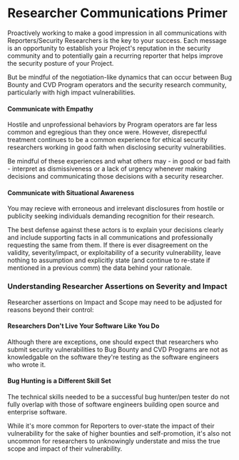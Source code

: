# Researcher Communications Primer

Proactively working to make a good impression in all communications with Reporters/Security Researchers is the key to your success. Each message is an opportunity to establish your Project's reputation in the security community and to potentially gain a recurring reporter that helps improve the security posture of your Project.

But be mindful of the negotiation-like dynamics that can occur between Bug Bounty and CVD Program operators and the security research community, particularly with high impact vulnerabilities.

#### Communicate with Empathy

Hostile and unprofessional behaviors by Program operators are far less common and egregious than they once were. However, disrepectful treatment continues to be a common experience for ethical security researchers working in good faith when disclosing security vulnerabilities.

Be mindful of these experiences and what others may - in good or bad faith - interpret as dismissiveness or a lack of urgency whenever making decisions and communicating those decisions with a security researcher.

#### Communicate with Situational Awareness

You may recieve with erroneous and irrelevant disclosures from hostile or publicity seeking individuals demanding recognition for their research.

The best defense against these actors is to explain your decisions clearly and include supporting facts in all communications and professionally requesting the same from them. If there is ever disagreement on the validity, severity/impact, or exploitability of a security vulnerability, leave nothing to assumption and explicitly state (and continue to re-state if mentioned in a previous comm) the data behind your rationale.

### Understanding Researcher Assertions on Severity and Impact

Researcher assertions on Impact and Scope may need to be adjusted for reasons beyond their control:

#### Researchers Don't Live Your Software Like You Do
Although there are exceptions, one should expect that researchers who submit security vulnerabilities to Bug Bounty and CVD Programs are not as knowledgable on the software they're testing as the software engineers who wrote it.

#### Bug Hunting is a Different Skill Set
The technical skills needed to be a successful bug hunter/pen tester do not fully overlap with those of software engineers building open source and enterprise software.

While it's more common for Reporters to over-state the impact of their vulnerability for the sake of higher bounties and self-promotion, it's also not uncommon for researchers to unknowingly understate and miss the true scope and impact of their vulnerability.